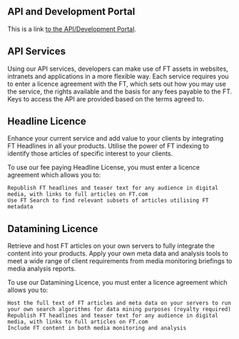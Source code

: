 API and Development Portal
--
This is a link [to the API/Development Portal](https://developer.ft.com/portal/legal).

## API Services

Using our API services, developers can make use of FT assets in websites, intranets and applications in a more flexible way. Each service requires you to enter a licence agreement with the FT, which sets out how you may use the service, the rights available and the basis for any fees payable to the FT. Keys to access the API are provided based on the terms agreed to.

## Headline Licence

Enhance your current service and add value to your clients by integrating FT Headlines in all your products. Utilise the power of FT indexing to identify those articles of specific interest to your clients.

To use our fee paying Headline License, you must enter a licence agreement which allows you to:

    Republish FT headlines and teaser text for any audience in digital media, with links to full articles on FT.com
    Use FT Search to find relevant subsets of articles utilising FT metadata

## Datamining Licence

Retrieve and host FT articles on your own servers to fully integrate the content into your products. Apply your own meta data and analysis tools to meet a wide range of client requirements from media monitoring briefings to media analysis reports.

To use our Datamining Licence, you must enter a licence agreement which allows you to:

    Host the full text of FT articles and meta data on your servers to run your own search algorithms for data mining purposes (royalty required)
    Republish FT headlines and teaser text for any audience in digital media, with links to full articles on FT.com
    Include FT content in both media monitoring and analysis
